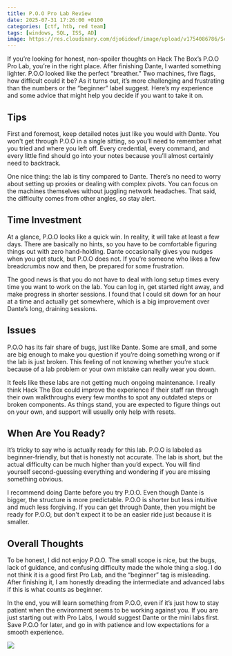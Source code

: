 ```yaml
---
title: P.O.O Pro Lab Review
date: 2025-07-31 17:26:00 +0100
categories: [ctf, htb, red team]
tags: [windows, SQL, ISS, AD]
image: https://res.cloudinary.com/djo6idowf/image/upload/v1754086786/Screenshot_2025-08-01_231930_xs9kle.png
---
```

If you’re looking for honest, non-spoiler thoughts on Hack The Box’s P.O.O Pro Lab, you’re in the right place. After finishing Dante, I wanted something lighter. P.O.O looked like the perfect “breather.” Two machines, five flags, how difficult could it be? As it turns out, it’s more challenging and frustrating than the numbers or the “beginner” label suggest. Here’s my experience and some advice that might help you decide if you want to take it on.

## Tips

First and foremost, keep detailed notes just like you would with Dante. You won't get through P.O.O in a single sitting, so you’ll need to remember what you tried and where you left off. Every credential, every command, and every little find should go into your notes because you’ll almost certainly need to backtrack.

One nice thing: the lab is tiny compared to Dante. There’s no need to worry about setting up proxies or dealing with complex pivots. You can focus on the machines themselves without juggling network headaches. That said, the difficulty comes from other angles, so stay alert.

## Time Investment

At a glance, P.O.O looks like a quick win. In reality, it will take at least a few days. There are basically no hints, so you have to be comfortable figuring things out with zero hand-holding. Dante occasionally gives you nudges when you get stuck, but P.O.O does not. If you’re someone who likes a few breadcrumbs now and then, be prepared for some frustration.

The good news is that you do not have to deal with long setup times every time you want to work on the lab. You can log in, get started right away, and make progress in shorter sessions. I found that I could sit down for an hour at a time and actually get somewhere, which is a big improvement over Dante’s long, draining sessions.

## Issues

P.O.O has its fair share of bugs, just like Dante. Some are small, and some are big enough to make you question if you’re doing something wrong or if the lab is just broken. This feeling of not knowing whether you’re stuck because of a lab problem or your own mistake can really wear you down.

It feels like these labs are not getting much ongoing maintenance. I really think Hack The Box could improve the experience if their staff ran through their own walkthroughs every few months to spot any outdated steps or broken components. As things stand, you are expected to figure things out on your own, and support will usually only help with resets.

## When Are You Ready?

It’s tricky to say who is actually ready for this lab. P.O.O is labeled as beginner-friendly, but that is honestly not accurate. The lab is short, but the actual difficulty can be much higher than you’d expect. You will find yourself second-guessing everything and wondering if you are missing something obvious.

I recommend doing Dante before you try P.O.O. Even though Dante is bigger, the structure is more predictable. P.O.O is shorter but less intuitive and much less forgiving. If you can get through Dante, then you might be ready for P.O.O, but don't expect it to be an easier ride just because it is smaller.

## Overall Thoughts
To be honest, I did not enjoy P.O.O. The small scope is nice, but the bugs, lack of guidance, and confusing difficulty made the whole thing a slog. I do not think it is a good first Pro Lab, and the “beginner” tag is misleading. After finishing it, I am honestly dreading the intermediate and advanced labs if this is what counts as beginner.

In the end, you will learn something from P.O.O, even if it’s just how to stay patient when the environment seems to be working against you. If you are just starting out with Pro Labs, I would suggest Dante or the mini labs first. Save P.O.O for later, and go in with patience and low expectations for a smooth experience.

![](https://res.cloudinary.com/djo6idowf/image/upload/v1754086684/Screenshot_2025-08-01_231748_c32gwo.png)